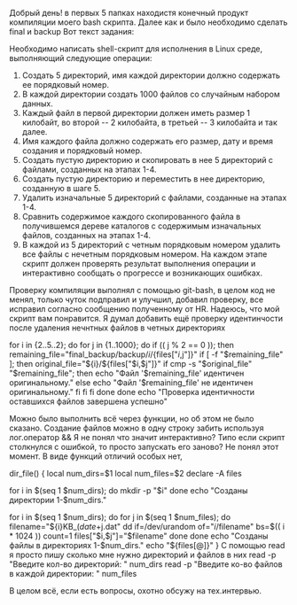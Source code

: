 Добрый день! в первых 5 папках находистя конечный продукт компиляции моего bash скрипта. 
Далее как и было необходимо сделать final и backup
Вот текст задания:

Необходимо написать shell-скрипт для исполнения в Linux среде, выполняющий следующие
операции:
1. Создать 5 директорий, имя каждой директории должно содержать ее порядковый номер.
2. В каждой директории создать 1000 файлов со случайным набором данных.
3. Каждый файл в первой директории должен иметь размер 1 килобайт, во второй -- 2
килобайта, в третьей -- 3 килобайта и так далее.
4. Имя каждого файла должно содержать его размер, дату и время создания и порядковый
номер.
5. Создать пустую директорию и скопировать в нее 5 директорий с файлами, созданных на
этапах 1-4.
6. Создать пустую директорию и переместить в нее директорию, созданную в шаге 5.
7. Удалить изначальные 5 директорий с файлами, созданные на этапах 1-4.
8. Сравнить содержимое каждого скопированного файла в получившемся дереве каталогов с
содержимым изначальных файлов, созданных на этапах 1-4.
9. В каждой из 5 директорий с четным порядковым номером удалить все файлы с нечетным
порядковым номером.
На каждом этапе скрипт должен проверять результат выполнения операции и интерактивно сообщать
о прогрессе и возникающих ошибках.

Проверку компиляции выполнял с помощью git-bash, в целом код не менял, только чуток подправил и улучшил, добавил проверку, все исправил согласно сообщению полученному от HR. 
Надеюсь, что мой скрипт вам понравится.
Я думал добавить ещё проверку идентинчости после удаления нечнтных файлов в четных директориях



for i in {2..5..2}; do
  for j in {1..1000}; do
    if (( j % 2 == 0 )); then
      remaining_file="final_backup/backup/$i/${files["$i,$j"]}"
      if [ -f "$remaining_file" ]; then
        original_file="${i}/${files["$i,$j"]}"
        if cmp -s "$original_file" "$remaining_file"; then
          echo "Файл '$remaining_file' идентичен оригинальному."
        else
          echo "Файл '$remaining_file' не идентичен оригинальному."
        fi
      fi
    fi
  done
done
echo "Проверка идентичности оставшихся файлов завершена успешно"

Можно было выполнить всё через функции, но об этом не было сказано. Создание файлов можно в одну строку забить используя лог.оператор &&
Я не понял что значит интерактивно? Типо если скрипт столкнулся с ошибкой, то просто запускать его заново? Не понял этот момент. В виде функций отличий особых нет, 


dir_file() {
  local num_dirs=\$1
  local num_files=\$2
  declare -A files

  for i in $(seq 1 $num_dirs); do
    mkdir -p "$i"
  done
  echo "Созданы директории 1-$num_dirs."

  for i in $(seq 1 $num_dirs); 
  do
    for j in $(seq 1 $num_files); 
    do
      filename="${i}KB_$(date +%Y-%m-%d_%H-%M-%S)_$j.dat"
      dd if=/dev/urandom of="$i/$filename" bs=$(( i * 1024 )) count=1
      files["$i,$j"]="$filename"
    done
  done
  echo "Созданы файлы в директориях 1-$num_dirs."
  echo "${files[@]}"
}
С помощью read я просто пишу сколько мне нужно директорий и файлов в них
read -p "Введите кол-во директорий: " num_dirs
read -p "Введите ко-во файлов в каждой директории: " num_files


В целом всё, если есть вопросы, охотно обсужу на тех.интервью.
